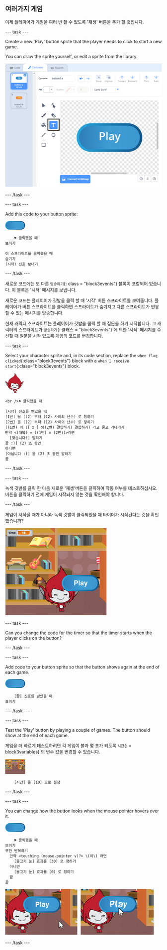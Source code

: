 ## 여러가지 게임

이제 플레이어가 게임을 여러 번 할 수 있도록 '재생' 버튼을 추가 할 것입니다.

\--- task \---

Create a new 'Play' button sprite that the player needs to click to start a new game.

You can draw the sprite yourself, or edit a sprite from the library.

![Picture of the play button](images/brain-play.png)

\--- /task \---

\--- task \---

Add this code to your button sprite:

![Button sprite](images/button-sprite.png)

```blocks3
    ⚑ 클릭했을 때
보이기

이 스프라이트를 클릭했을 때
숨기기
(시작) 신호 보내기
```

\--- /task \---

새로운 코드에는 또 다른 `방송하기`{: class = "block3events"} 블록이 포함되어 있습니다. 이 블록은 '시작' 메시지를 보냅니다.

새로운 코드는 플레이어가 깃발을 클릭 할 때 '시작' 버튼 스프라이트를 보여줍니다. 플레이어가 버튼 스프라이트를 클릭하면 스프라이트가 숨겨지고 다른 스프라이트가 반응 할 수 있는 메시지를 방송합니다.

현재 캐릭터 스프라이트는 플레이어가 깃발을 클릭 할 때 질문을 하기 시작합니다. 그 캐릭터의 스프라이트가 `방송하기`{: 클래스 = "block3events"} 에 의한 '시작' 메시지를 수신할 때 질문을 시작 있도록 게임의 코드를 변경합니다.

\--- task \---

Select your character sprite and, in its code section, replace the `when flag clicked`{:class="block3events"} block with a `when I receive start`{:class="block3events"} block.

![Character sprite](images/giga-sprite.png)

```blocks3
<br />⚑ 클릭했을 때

[시작] 신호를 받았을 때
[1번] 을 ((2) 부터 (12) 사이의 난수) 로 정하기
[2번] 을 ((2) 부터 (12) 사이의 난수) 로 정하기
((1번) 와 ([ x ] 와(2번) 결합하기) 결합하기) 라고 묻고 기다리기
만약 <(대답) = ((1번) × (2번))>라면 
  [맞습니다!] 말하기
끝 :)] (2) 초 동안
아니면
[아닙니다 :(] 을 (2) 초 동안 말하기
끝
```

\--- /task \---

\--- task \---

녹색 깃발를 클릭 한 다음 새로운 '재생'버튼을 클릭하여 작동 여부를 테스트하십시오. 버튼을 클릭하기 전에 게임이 시작되지 않는 것을 확인해야 합니다.

\--- /task \---

게임이 시작될 때가 아니라 녹색 깃발이 클릭되었을 때 타이머가 시작된다는 것을 확인했습니까?

![Timer has started](images/brain-timer-bug.png)

\--- task \---

Can you change the code for the timer so that the timer starts when the player clicks on the button?

\--- /task \---

\--- task \---

Add code to your button sprite so that the button shows again at the end of each game.

![Button sprite](images/button-sprite.png)

```blocks3
    [끝] 신호를 받았을 때
보이기
```

\--- /task \---

\--- task \---

Test the 'Play' button by playing a couple of games. The button should show at the end of each game.

게임을 더 빠르게 테스트하려면 각 게임이 불과 몇 초가 되도록 `시간`{: = block3variables} 의 변수 값을 변경할 수 있습니다.

![Stage](images/stage-sprite.png)

```blocks3
    [시간] 을 [10] 으로 설정
```

\--- /task \---

\--- task \---

You can change how the button looks when the mouse pointer hovers over it.

![버튼](images/button-sprite.png)

```blocks3
    ⚑ 클릭했을 때
보이기
무한 반복하기 
  만약 <touching (mouse-pointer v)?> \(이\) 라면 
    [물고기 눈] 효과를 (30) 로 정하기
  아니면 
    [물고기 눈] 효과를 (0) 로 정하기
  끝
끝
```

![스크린샷](images/brain-fisheye.png)

\--- /task \---